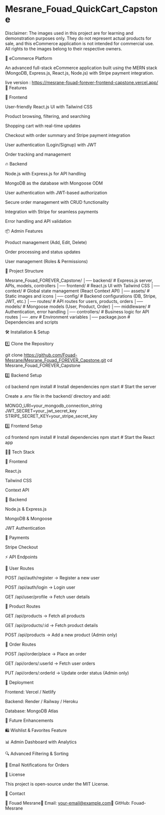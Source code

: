 # Mesrane_Fouad_QuickCart_Capstone
Disclaimer: The images used in this project are for learning and demonstration purposes only. They do not represent actual products for sale, and this eCommerce application is not intended for commercial use. All rights to the images belong to their respective owners.


🛒 eCommerce Platform

An advanced full-stack eCommerce application built using the MERN stack (MongoDB, Express.js, React.js, Node.js) with Stripe payment integration.

live version : https://mesrane-fouad-forever-frontend-capstone.vercel.app/
🚀 Features

🎨 Frontend

User-friendly React.js UI with Tailwind CSS

Product browsing, filtering, and searching

Shopping cart with real-time updates

Checkout with order summary and Stripe payment integration

User authentication (Login/Signup) with JWT

Order tracking and management

🔥 Backend

Node.js with Express.js for API handling

MongoDB as the database with Mongoose ODM

User authentication with JWT-based authorization

Secure order management with CRUD functionality

Integration with Stripe for seamless payments

Error handling and API validation

📦 Admin Features

Product management (Add, Edit, Delete)

Order processing and status updates

User management (Roles & Permissions)

📂 Project Structure

Mesrane_Fouad_FOREVER_Capstone/
│── backend/      # Express.js server, APIs, models, controllers
│── frontend/     # React.js UI with Tailwind CSS
│── context/      # Global state management (React Context API)
│── assets/       # Static images and icons
│── config/       # Backend configurations (DB, Stripe, JWT, etc.)
│── routes/       # API routes for users, products, orders
│── models/       # Mongoose models (User, Product, Order)
│── middleware/   # Authentication, error handling
│── controllers/  # Business logic for API routes
│── .env          # Environment variables
│── package.json  # Dependencies and scripts

🛠 Installation & Setup

1️⃣ Clone the Repository

git clone https://github.com/Fouad-Mesrane/Mesrane_Fouad_FOREVER_Capstone.git
cd Mesrane_Fouad_FOREVER_Capstone

2️⃣ Backend Setup

cd backend
npm install   # Install dependencies
npm start     # Start the server

Create a .env file in the backend/ directory and add:

MONGO_URI=your_mongodb_connection_string
JWT_SECRET=your_jwt_secret_key
STRIPE_SECRET_KEY=your_stripe_secret_key

3️⃣ Frontend Setup

cd frontend
npm install  # Install dependencies
npm start    # Start the React app

🧑‍💻 Tech Stack

🔹 Frontend

React.js

Tailwind CSS

Context API

🔹 Backend

Node.js & Express.js

MongoDB & Mongoose

JWT Authentication

🔹 Payments

Stripe Checkout

⚡ API Endpoints

📌 User Routes

POST /api/auth/register → Register a new user

POST /api/auth/login → Login user

GET /api/user/profile → Fetch user details

📌 Product Routes

GET /api/products → Fetch all products

GET /api/products/:id → Fetch product details

POST /api/products → Add a new product (Admin only)

📌 Order Routes

POST /api/order/place → Place an order

GET /api/orders/:userId → Fetch user orders

PUT /api/orders/:orderId → Update order status (Admin only)

🚀 Deployment

Frontend: Vercel / Netlify

Backend: Render / Railway / Heroku

Database: MongoDB Atlas

📌 Future Enhancements

🛍️ Wishlist & Favorites Feature

📊 Admin Dashboard with Analytics

🔍 Advanced Filtering & Sorting

📧 Email Notifications for Orders

📄 License

This project is open-source under the MIT License.

📩 Contact

👤 Fouad Mesrane📧 Email: your-email@example.com🔗 GitHub: Fouad-Mesrane

